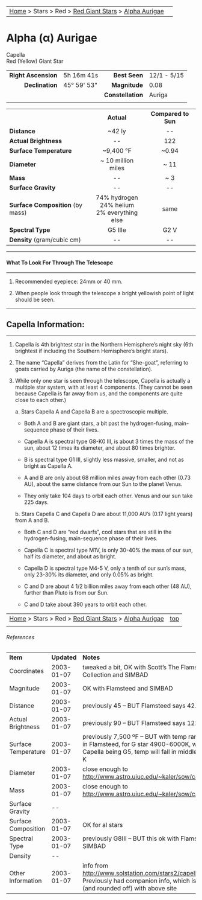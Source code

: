 <script src="/js/whatsup.js"></script>
<script type="text/javascript">
	var objectName ="Capella"
	var objectDesc ="Alpha Aurigae<br/>Red (Yellow) Giant Star<br/>in the Constellation<br/>Auriga"
	var objectImage=""
</script>

|    |    |
|:---|---:|
|[Home](/notes/#object-notes) > Stars > Red > [Red Giant Stars](../!red-giant-stars) > [Alpha Aurigae](#alpha-aurigae)|  <div id=whatsup></div> |

# Alpha (&alpha;) Aurigae
Capella<br/>
Red (Yellow) Giant Star

|   |   |   |   |
|--:|:--|--:|:--|
|**Right Ascension**|5h 16m 41s|**Best Seen**| 12/1 - 5/15 |
|**Declination**|45&deg; 59' 53"|**Magnitude**| 0.08 |
|  |  |**Constellation**|Auriga|
|  |  |  |


|  |  |  |
|--|:--:|:--:|
|  |**Actual**|**Compared to Sun**|
|**Distance**| ~42 ly | -- |
|**Actual Brightness**| -- | 122 |
|**Surface Temperature**| ~9,400 &deg;F| ~0.94 |
|**Diameter**| ~ 10 million miles | ~ 11 |
|**Mass**|--| ~ 3 |
|**Surface Gravity**|--|--|
|**Surface Composition** (by mass)|74% hydrogen<br>24% helium<br>2% everything else|same|
|**Spectral Type**| G5 IIIe | G2 V |
|**Density** (gram/cubic cm)|--|--|

---
#### What To Look For Through The Telescope
---

1.  Recommended eyepiece: 24mm or 40 mm.

1.  When people look through the telescope a bright yellowish point of light should be seen.

---
## Capella Information:
---

1.  Capella is 4th brightest star in the Northern Hemisphere’s night sky (6th brightest if including the Southern Hemisphere’s bright stars).

1.  The name “Capella” derives from the Latin for “She-goat”, referring to goats carried by Auriga (the name of the constellation).
 
1.  While only one star is seen through the telescope, Capella is actually a multiple star system, with at least 4 components.  (They cannot be seen because Capella is far away from us, and the components are quite close to each other.)

    a.  Stars Capella A and Capella B are a spectroscopic multiple.

      * Both A and B are giant stars, a bit past the hydrogen-fusing, main-sequence phase of their lives.

      * Capella A is spectral type G8-K0 III, is about 3 times the mass of the sun, about 12 times its diameter, and about 80 times brighter.

      * B is spectral type G1 III, slightly less massive, smaller, and not as bright as Capella A.

      * A and B are only about 68 million miles away from each other (0.73 AU), about the same distance from our Sun to the planet Venus.

      * They only take 104 days to orbit each other.  Venus and our sun take 225 days.

    b.	Stars Capella C and Capella D are about 11,000 AU’s (0.17 light years) from A and B.

      * Both C and D are “red dwarfs”, cool stars that are still in the hydrogen-fusing, main-sequence phase of their lives.

      * Capella C is spectral type M1V, is only 30-40% the mass of our sun, half its diameter, and about as bright.

      * Capella D is spectral type M4-5 V, only a tenth of our sun’s mass, only 23-30% its diameter, and only 0.05% as bright.

      * C and D are about 4 1/2 billion miles away from each other (48 AU),  further than Pluto is from our Sun.

      * C and D take about 390 years to orbit each other.


|    |    |
|:---|---:|
|[Home](/notes/#object-notes) > Stars > Red > [Red Giant Stars](../!red-giant-stars) > [Alpha Aurigae](#alpha-aurigae) | [top](#alpha-aurigae) |
|    |    |


###### References

|   |   |   |
|---|---|---|
|**Item**|**Updated**|**Notes**| 
|Coordinates|2003-01-07|tweaked a bit, OK with Scott’s The Flamsteed Collection and SIMBAD|
|Magnitude|2003-01-07|OK with Flamsteed and SIMBAD|
|Distance|2003-01-07|previously 45 – BUT Flamsteed says 42.2|
|Actual Brightness|2003-01-07|previously 90 – BUT Flamsteed says 122|
|Surface Temperature|2003-01-07|previously 7,500 ºF – BUT with temp range given in Flamsteed, for G star 4900-6000K, with Capella being G5, temp will fall in middle, at 5450 K|
|Diameter|2003-01-07|close enough to <http://www.astro.uiuc.edu/~kaler/sow/capella.html>|
|Mass|2003-01-07|close enough to <http://www.astro.uiuc.edu/~kaler/sow/capella.html>|
|Surface Gravity| -- |   |
|Surface Composition|2003-01-07|OK for al stars|
|Spectral Type|2003-01-07|previously G8III – BUT this ok with Flamsteed and SIMBAD|
|Density| -- |   |
|Other Information|2003-01-07|info from <http://www.solstation.com/stars2/capella4.htm><br/>Previously had companion info, which is updated (and rounded off) with above site|

